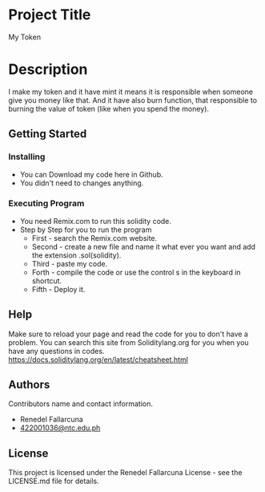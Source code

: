 # Project Title
  My Token
# Description
  I make my token and it have mint it means it is responsible when someone give you money like that. And it have also burn function, that responsible to burning the value of token (like when you spend the money).
## Getting Started
  ### Installing
  * You can Download my code here in Github.
  * You didn't need to changes anything.
  ### Executing Program
  * You need Remix.com to run this solidity code.
  * Step by Step for you to run the program
    * First - search the Remix.com website.
    * Second - create a new file and name it what ever you want and add the extension .sol(solidity).
    * Third - paste my code.
    * Forth - compile the code or use the control s in the keyboard in shortcut.
    * Fifth - Deploy it.
      
## Help 
  Make sure to reload your page and read the code for you to don't have a problem.
  You can search this site from Soliditylang.org for you when you have any questions in codes. https://docs.soliditylang.org/en/latest/cheatsheet.html

## Authors
  Contributors name and contact information. 
   * Renedel Fallarcuna
   * 422001036@ntc.edu.ph

## License
  This project is licensed under the Renedel Fallarcuna License - see the LICENSE.md file for details.



  
  
